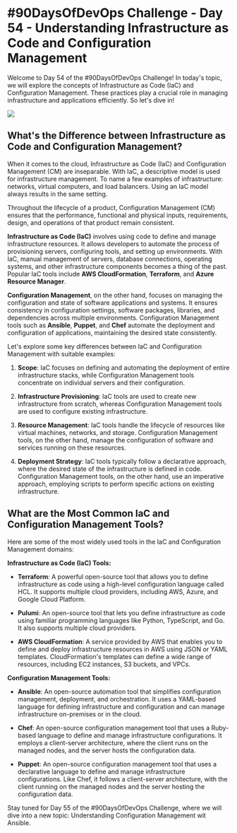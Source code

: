 # #90DaysOfDevOps Challenge - Day 54 - Understanding Infrastructure as Code and Configuration Management

Welcome to Day 54 of the #90DaysOfDevOps Challenge! In today's topic, we will explore the concepts of Infrastructure as Code (IaC) and Configuration Management. These practices play a crucial role in managing infrastructure and applications efficiently. So let's dive in!

![](https://cdn.hashnode.com/res/hashnode/image/upload/v1688932583800/0884ac1b-b5c7-4e6b-afee-4ba2bb2acb6a.png)

## What's the Difference between Infrastructure as Code and Configuration Management?

When it comes to the cloud, Infrastructure as Code (IaC) and Configuration Management (CM) are inseparable. With IaC, a descriptive model is used for infrastructure management. To name a few examples of infrastructure: networks, virtual computers, and load balancers. Using an IaC model always results in the same setting.

Throughout the lifecycle of a product, Configuration Management (CM) ensures that the performance, functional and physical inputs, requirements, design, and operations of that product remain consistent.

**Infrastructure as Code (IaC)** involves using code to define and manage infrastructure resources. It allows developers to automate the process of provisioning servers, configuring tools, and setting up environments. With IaC, manual management of servers, database connections, operating systems, and other infrastructure components becomes a thing of the past. Popular IaC tools include **AWS CloudFormation**, **Terraform**, and **Azure Resource Manager**.

**Configuration Management**, on the other hand, focuses on managing the configuration and state of software applications and systems. It ensures consistency in configuration settings, software packages, libraries, and dependencies across multiple environments. Configuration Management tools such as **Ansible**, **Puppet**, and **Chef** automate the deployment and configuration of applications, maintaining the desired state consistently.

Let's explore some key differences between IaC and Configuration Management with suitable examples:

1. **Scope**: IaC focuses on defining and automating the deployment of entire infrastructure stacks, while Configuration Management tools concentrate on individual servers and their configuration.
    
2. **Infrastructure Provisioning**: IaC tools are used to create new infrastructure from scratch, whereas Configuration Management tools are used to configure existing infrastructure.
    
3. **Resource Management**: IaC tools handle the lifecycle of resources like virtual machines, networks, and storage. Configuration Management tools, on the other hand, manage the configuration of software and services running on these resources.
    
4. **Deployment Strategy**: IaC tools typically follow a declarative approach, where the desired state of the infrastructure is defined in code. Configuration Management tools, on the other hand, use an imperative approach, employing scripts to perform specific actions on existing infrastructure.
    

## What are the Most Common IaC and Configuration Management Tools?

Here are some of the most widely used tools in the IaC and Configuration Management domains:

**Infrastructure as Code (IaC) Tools:**

* **Terraform**: A powerful open-source tool that allows you to define infrastructure as code using a high-level configuration language called HCL. It supports multiple cloud providers, including AWS, Azure, and Google Cloud Platform.
    
* **Pulumi**: An open-source tool that lets you define infrastructure as code using familiar programming languages like Python, TypeScript, and Go. It also supports multiple cloud providers.
    
* **AWS CloudFormation**: A service provided by AWS that enables you to define and deploy infrastructure resources in AWS using JSON or YAML templates. CloudFormation's templates can define a wide range of resources, including EC2 instances, S3 buckets, and VPCs.
    

**Configuration Management Tools:**

* **Ansible**: An open-source automation tool that simplifies configuration management, deployment, and orchestration. It uses a YAML-based language for defining infrastructure and configuration and can manage infrastructure on-premises or in the cloud.
    
* **Chef**: An open-source configuration management tool that uses a Ruby-based language to define and manage infrastructure configurations. It employs a client-server architecture, where the client runs on the managed nodes, and the server hosts the configuration data.
    
* **Puppet**: An open-source configuration management tool that uses a declarative language to define and manage infrastructure configurations. Like Chef, it follows a client-server architecture, with the client running on the managed nodes and the server hosting the configuration data.
    

Stay tuned for Day 55 of the #90DaysOfDevOps Challenge, where we will dive into a new topic: Understanding Configuration Management wit Ansible.